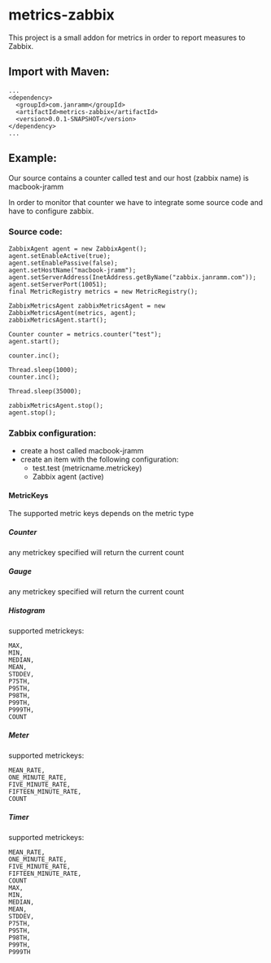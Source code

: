 # metrics-zabbix #


This project is a small addon for metrics in order to report measures to Zabbix.

## Import with Maven: ##
 
    ...
    <dependency>
      <groupId>com.janramm</groupId>
      <artifactId>metrics-zabbix</artifactId>
      <version>0.0.1-SNAPSHOT</version>
	</dependency>
    ...


## Example: ##

Our source contains a counter called test and our host (zabbix name) is macbook-jramm

In order to monitor that counter we have to integrate some source code and have to configure zabbix.

### Source code: ###

    ZabbixAgent agent = new ZabbixAgent();
    agent.setEnableActive(true);
    agent.setEnablePassive(false);
    agent.setHostName("macbook-jramm");
    agent.setServerAddress(InetAddress.getByName("zabbix.janramm.com"));
    agent.setServerPort(10051);
    final MetricRegistry metrics = new MetricRegistry();

    ZabbixMetricsAgent zabbixMetricsAgent = new ZabbixMetricsAgent(metrics, agent);
    zabbixMetricsAgent.start();

    Counter counter = metrics.counter("test");
    agent.start();

    counter.inc();

    Thread.sleep(1000);
    counter.inc();

    Thread.sleep(35000);

    zabbixMetricsAgent.stop();
    agent.stop();
    
### Zabbix configuration: ###
* create a host called macbook-jramm
* create an item with the following configuration:
  * test.test (metricname.metrickey)
  * Zabbix agent (active)
    
#### MetricKeys ####
The supported metric keys depends on the metric type

##### Counter #####
any metrickey specified will return the current count

##### Gauge #####
any metrickey specified will return the current count

##### Histogram #####
supported metrickeys:

    MAX,
    MIN,
    MEDIAN,
    MEAN,
    STDDEV, 
    P75TH,
    P95TH,
    P98TH,
    P99TH,
    P999TH,
    COUNT

##### Meter #####
supported metrickeys:

    MEAN_RATE,
    ONE_MINUTE_RATE,
    FIVE_MINUTE_RATE,
    FIFTEEN_MINUTE_RATE,
    COUNT
    
##### Timer #####
supported metrickeys:
  
    MEAN_RATE,
    ONE_MINUTE_RATE,
    FIVE_MINUTE_RATE,
    FIFTEEN_MINUTE_RATE,
    COUNT
    MAX,
    MIN,
    MEDIAN,
    MEAN,
    STDDEV,
    P75TH,
    P95TH,
    P98TH,
    P99TH,
    P999TH